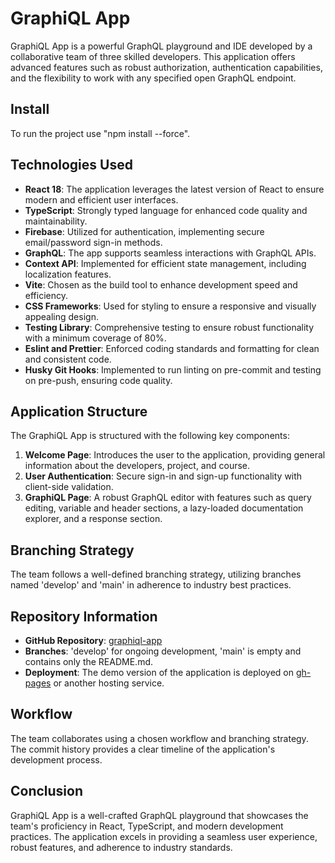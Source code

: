 # GraphiQL App

GraphiQL App is a powerful GraphQL playground and IDE developed by a collaborative team of three skilled developers. This application offers advanced features such as robust authorization, authentication capabilities, and the flexibility to work with any specified open GraphQL endpoint.

## Install

To run the project use "npm install --force".

## Technologies Used

- **React 18**: The application leverages the latest version of React to ensure modern and efficient user interfaces.
- **TypeScript**: Strongly typed language for enhanced code quality and maintainability.
- **Firebase**: Utilized for authentication, implementing secure email/password sign-in methods.
- **GraphQL**: The app supports seamless interactions with GraphQL APIs.
- **Context API**: Implemented for efficient state management, including localization features.
- **Vite**: Chosen as the build tool to enhance development speed and efficiency.
- **CSS Frameworks**: Used for styling to ensure a responsive and visually appealing design.
- **Testing Library**: Comprehensive testing to ensure robust functionality with a minimum coverage of 80%.
- **Eslint and Prettier**: Enforced coding standards and formatting for clean and consistent code.
- **Husky Git Hooks**: Implemented to run linting on pre-commit and testing on pre-push, ensuring code quality.

## Application Structure

The GraphiQL App is structured with the following key components:

1. **Welcome Page**: Introduces the user to the application, providing general information about the developers, project, and course.
2. **User Authentication**: Secure sign-in and sign-up functionality with client-side validation.
3. **GraphiQL Page**: A robust GraphQL editor with features such as query editing, variable and header sections, a lazy-loaded documentation explorer, and a response section.

## Branching Strategy

The team follows a well-defined branching strategy, utilizing branches named 'develop' and 'main' in adherence to industry best practices.

## Repository Information

- **GitHub Repository**: [graphiql-app](link-to-your-github-repo)
- **Branches**: 'develop' for ongoing development, 'main' is empty and contains only the README.md.
- **Deployment**: The demo version of the application is deployed on [gh-pages](link-to-gh-pages) or another hosting service.

## Workflow

The team collaborates using a chosen workflow and branching strategy. The commit history provides a clear timeline of the application's development process.

## Conclusion

GraphiQL App is a well-crafted GraphQL playground that showcases the team's proficiency in React, TypeScript, and modern development practices. The application excels in providing a seamless user experience, robust features, and adherence to industry standards.
